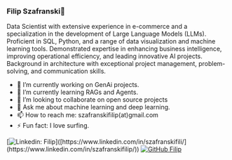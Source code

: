 ### Filip Szafranski👋

Data Scientist with extensive experience in e-commerce and a specialization in the development of Large Language Models (LLMs). Proficient in SQL, Python, and a range of data visualization and machine learning tools. 
Demonstrated expertise in enhancing business intelligence, improving operational efficiency, and leading innovative AI projects. Background in architecture with exceptional project management, problem-solving, and communication skills. 

- 🔭 I’m currently working on GenAi projects.
- 🌱 I’m currently learning RAGs and Agents.
- 👯 I’m looking to collaborate on open source projects
- 💬 Ask me about machine learning and deep learning.
- 📫 How to reach me: szafranskifilip(at)gmail.com
- ⚡ Fun fact: I love surfing.

[![Linkedin: Filip](https://img.shields.io/badge/-Filip-blue?style=flat-square&logo=Linkedin&logoColor=white&link=[https://www.linkedin.com/in/szafranskifilip/](https://www.linkedin.com/in/szafranskifilip/))]([https://www.linkedin.com/in/szafranskifili/](https://www.linkedin.com/in/szafranskifilip/))
[![GitHub Filip](https://img.shields.io/github/followers/szafranskifilip?label=follow&style=social)](https://github.com/szafranskifilip)
<!--
**szafranskifilip/szafranskifilip** is a ✨ _special_ ✨ repository because its `README.md` (this file) appears on your GitHub profile.

[![Linkedin: Filip](https://img.shields.io/badge/-Filip-blue?style=flat-square&logo=Linkedin&logoColor=white&link=https://www.linkedin.com/in/szafranskifili/)](https://www.linkedin.com/in/szafranskifilip/)
[![GitHub Filip](https://img.shields.io/github/followers/szafranskifilip?label=follow&style=social)](https://github.com/szafranskifilip)

Here are some ideas to get you started:

- 🔭 I’m currently working on ...
- 🌱 I’m currently learning ...
- 👯 I’m looking to collaborate on ...
- 🤔 I’m looking for help with ...
- 💬 Ask me about ...
- 📫 How to reach me: ...
- 😄 Pronouns: ...
- ⚡  Fun fact: ...
-->
